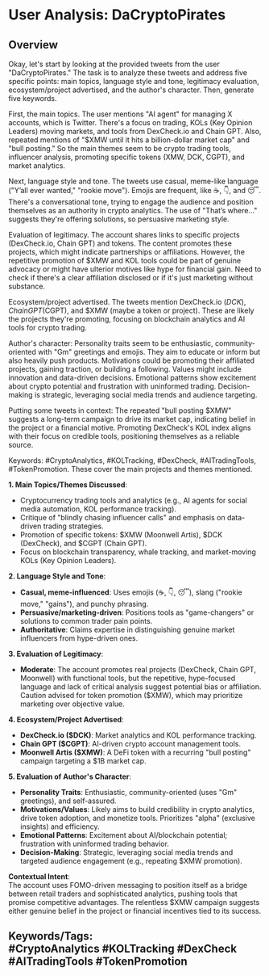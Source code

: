 # User Analysis: DaCryptoPirates

## Overview

<think>
Okay, let's start by looking at the provided tweets from the user "DaCryptoPirates." The task is to analyze these tweets and address five specific points: main topics, language style and tone, legitimacy evaluation, ecosystem/project advertised, and the author's character. Then, generate five keywords. 

First, the main topics. The user mentions "AI agent" for managing X accounts, which is Twitter. There's a focus on trading, KOLs (Key Opinion Leaders) moving markets, and tools from DexCheck.io and Chain GPT. Also, repeated mentions of "$XMW until it hits a billion-dollar market cap" and "bull posting." So the main themes seem to be crypto trading tools, influencer analysis, promoting specific tokens (XMW, DCK, CGPT), and market analytics.

Next, language style and tone. The tweets use casual, meme-like language ("Y’all ever wanted," "rookie move"). Emojis are frequent, like ☕️, 👇, and 😴. There's a conversational tone, trying to engage the audience and position themselves as an authority in crypto analytics. The use of "That’s where..." suggests they're offering solutions, so persuasive marketing style.

Evaluation of legitimacy. The account shares links to specific projects (DexCheck.io, Chain GPT) and tokens. The content promotes these projects, which might indicate partnerships or affiliations. However, the repetitive promotion of $XMW and KOL tools could be part of genuine advocacy or might have ulterior motives like hype for financial gain. Need to check if there's a clear affiliation disclosed or if it's just marketing without substance.

Ecosystem/project advertised. The tweets mention DexCheck.io ($DCK), Chain GPT ($CGPT), and $XMW (maybe a token or project). These are likely the projects they're promoting, focusing on blockchain analytics and AI tools for crypto trading.

Author's character: Personality traits seem to be enthusiastic, community-oriented with "Gm" greetings and emojis. They aim to educate or inform but also heavily push products. Motivations could be promoting their affiliated projects, gaining traction, or building a following. Values might include innovation and data-driven decisions. Emotional patterns show excitement about crypto potential and frustration with uninformed trading. Decision-making is strategic, leveraging social media trends and audience targeting.

Putting some tweets in context: The repeated "bull posting $XMW" suggests a long-term campaign to drive its market cap, indicating belief in the project or a financial motive. Promoting DexCheck's KOL index aligns with their focus on credible tools, positioning themselves as a reliable source.

Keywords: #CryptoAnalytics, #KOLTracking, #DexCheck, #AITradingTools, #TokenPromotion. These cover the main projects and themes mentioned.
</think>

**1. Main Topics/Themes Discussed**:  
- Cryptocurrency trading tools and analytics (e.g., AI agents for social media automation, KOL performance tracking).  
- Critique of "blindly chasing influencer calls" and emphasis on data-driven trading strategies.  
- Promotion of specific tokens: $XMW (Moonwell Artis), $DCK (DexCheck), and $CGPT (Chain GPT).  
- Focus on blockchain transparency, whale tracking, and market-moving KOLs (Key Opinion Leaders).  

**2. Language Style and Tone**:  
- **Casual, meme-influenced**: Uses emojis (☕️, 👇, 😴), slang ("rookie move," "gains"), and punchy phrasing.  
- **Persuasive/marketing-driven**: Positions tools as "game-changers" or solutions to common trader pain points.  
- **Authoritative**: Claims expertise in distinguishing genuine market influencers from hype-driven ones.  

**3. Evaluation of Legitimacy**:  
- **Moderate**: The account promotes real projects (DexCheck, Chain GPT, Moonwell) with functional tools, but the repetitive, hype-focused language and lack of critical analysis suggest potential bias or affiliation. Caution advised for token promotion ($XMW), which may prioritize marketing over objective value.  

**4. Ecosystem/Project Advertised**:  
- **DexCheck.io ($DCK)**: Market analytics and KOL performance tracking.  
- **Chain GPT ($CGPT)**: AI-driven crypto account management tools.  
- **Moonwell Artis ($XMW)**: A DeFi token with a recurring "bull posting" campaign targeting a $1B market cap.  

**5. Evaluation of Author's Character**:  
- **Personality Traits**: Enthusiastic, community-oriented (uses "Gm" greetings), and self-assured.  
- **Motivations/Values**: Likely aims to build credibility in crypto analytics, drive token adoption, and monetize tools. Prioritizes "alpha" (exclusive insights) and efficiency.  
- **Emotional Patterns**: Excitement about AI/blockchain potential; frustration with uninformed trading behavior.  
- **Decision-Making**: Strategic, leveraging social media trends and targeted audience engagement (e.g., repeating $XMW promotion).  

**Contextual Intent**:  
The account uses FOMO-driven messaging to position itself as a bridge between retail traders and sophisticated analytics, pushing tools that promise competitive advantages. The relentless $XMW campaign suggests either genuine belief in the project or financial incentives tied to its success.  

**Keywords/Tags**:  
#CryptoAnalytics #KOLTracking #DexCheck #AITradingTools #TokenPromotion
---

